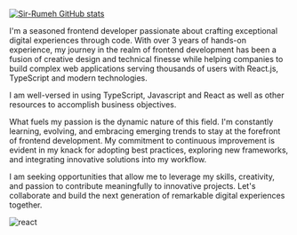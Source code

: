 [![Sir-Rumeh GitHub stats](https://github-readme-stats.vercel.app/api?username=Sir-Rumeh&count_private=true&show_icons=true&theme=radical)](https://github.com/Sir-Rumeh/github-readme-stats) 


I'm a seasoned frontend developer passionate about crafting exceptional digital experiences through code. 
With over 3 years of hands-on experience, my journey in the realm of frontend development has been a fusion of creative design and technical finesse while helping companies to build complex web applications serving thousands of users with React.js, TypeScript and modern technologies.

I am well-versed in using TypeScript, Javascript and React as well as other resources to accomplish business objectives.

What fuels my passion is the dynamic nature of this field. I'm constantly learning, evolving, and embracing emerging trends to stay at the forefront of frontend development. My commitment to continuous improvement is evident in my knack for adopting best practices, exploring new frameworks, and integrating innovative solutions into my workflow.

I am seeking opportunities that allow me to leverage my skills, creativity, and passion to contribute meaningfully to innovative projects. Let's collaborate and build the next generation of remarkable digital experiences together.


![react](https://github.com/Sir-Rumeh/Sir-Rumeh/assets/95687544/4a7d90fc-a63a-4107-ac78-d2a1d258c7af)
